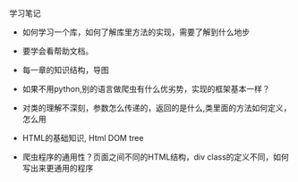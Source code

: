 学习笔记


- 如何学习一个库，如何了解库里方法的实现，需要了解到什么地步

- 要学会看帮助文档。

- 每一章的知识结构，导图

- 如果不用python,别的语言做爬虫有什么优劣势，实现的框架基本一样？

- 对类的理解不深刻，参数怎么传递的，返回的是什么,类里面的方法如何定义，怎么用

- HTML的基础知识, Html DOM tree

- 爬虫程序的通用性？页面之间不同的HTML结构，div class的定义不同，如何写出来更通用的程序











